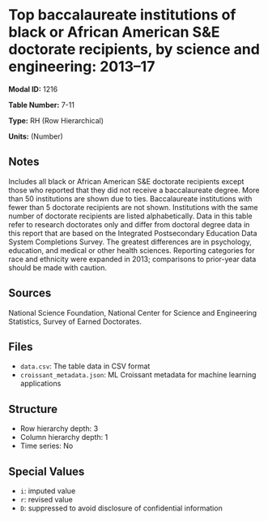 # Top baccalaureate institutions of black or African American S&E doctorate recipients, by science and engineering: 2013–17

**Modal ID:** 1216

**Table Number:** 7-11

**Type:** RH (Row Hierarchical)

**Units:** (Number)

## Notes

Includes all black or African American S&E doctorate recipients except those who reported that they did not receive a baccalaureate degree. More than 50 institutions are shown due to ties. Baccalaureate institutions with fewer than 5 doctorate recipients are not shown. Institutions with the same number of doctorate recipients are listed alphabetically. Data in this table refer to research doctorates only and differ from doctoral degree data in this report that are based on the Integrated Postsecondary Education Data System Completions Survey. The greatest differences are in psychology, education, and medical or other health sciences. Reporting categories for race and ethnicity were expanded in 2013; comparisons to prior-year data should be made with caution.

## Sources

National Science Foundation, National Center for Science and Engineering Statistics, Survey of Earned Doctorates.

## Files

- `data.csv`: The table data in CSV format
- `croissant_metadata.json`: ML Croissant metadata for machine learning applications

## Structure

- Row hierarchy depth: 3
- Column hierarchy depth: 1
- Time series: No

## Special Values

- `i`: imputed value
- `r`: revised value
- `D`: suppressed to avoid disclosure of confidential information
